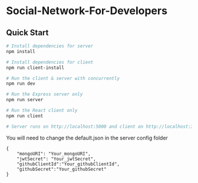 # Social-Network-For-Developers




## Quick Start

```bash
# Install dependencies for server
npm install

# Install dependencies for client
npm run client-install

# Run the client & server with concurrently
npm run dev

# Run the Express server only
npm run server

# Run the React client only
npm run client

# Server runs on http://localhost:5000 and client on http://localhost:3000
```

You will need to change the default.json in the server config folder

```
{
    "mongoURI": "Your_mongoURI",
    "jwtSecret": "Your_jwtSecret",
    "githubClientId":"Your_githubClientId",
    "githubSecret":"Your_githubSecret"
}


```

